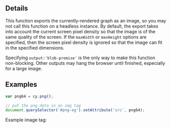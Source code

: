 ## Details

This function exports the currently-rendered graph as an image, so you may not call this function on a headless instance.  By default, the export takes into account the current screen pixel density so that the image is of the same quality of the screen.  If the `maxWidth` or `maxHeight` options are specified, then the screen pixel density is ignored so that the image can fit in the specified dimensions.

<span class="important-indicator"></span> Specifying `output:'blob-promise'` is the only way to make this function non-blocking.  Other outputs may hang the browser until finished, especially for a large image.


## Examples

```js
var png64 = cy.png();

// put the png data in an img tag
document.querySelector('#png-eg').setAttribute('src', png64);
```

Example image tag:

<img id="png-eg"></img>
